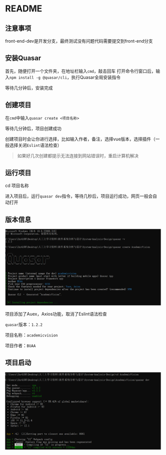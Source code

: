 # README

## 注意事项

front-end-dev是开发分支，最终测试没有问题代码需要提交到front-end分支

## 安装Quasar

首先，随便打开一个文件夹，在地址栏输入`cmd`，敲击回车
打开命令行窗口后，输入`npm install -g @quasar/cli`，执行Quasar全局安装指令

等待几分钟后，安装完成

## 创建项目

在`cmd`中输入`quasar create <项目名称>`

等待几分钟后，项目创建成功

创建项目时会让你进行选择，比如输入作者，备注，选择vue版本，选择插件（一般选择关闭`Eslint`语法检查）

> 如果好几次创建都提示无法连接到网站错误时，重启计算机解决

## 运行项目

cd 项目名称

进入项目后，运行`quasar dev`指令，等待几秒后，项目运行成功，网页一般会自动打开

## 版本信息

![image-20211118150702734](README.assets/image-20211118150702734.png)

项目添加了Auex，Axios功能，取消了Eslint语法检查

`quasar`版本：`1.2.2`

项目名称：`academicvision`

项目作者：`BUAA`

## 项目启动

![image-20211118151059530](README.assets/image-20211118151059530.png)

